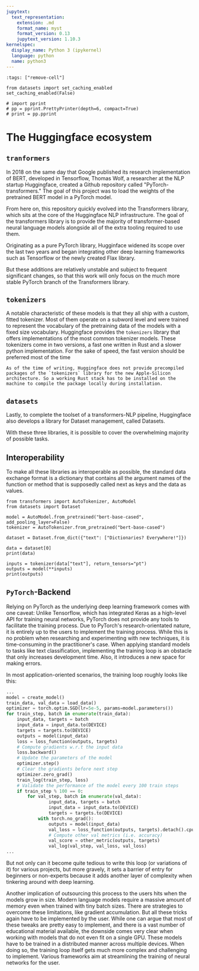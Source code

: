 ```yaml
---
jupytext:
  text_representation:
    extension: .md
    format_name: myst
    format_version: 0.13
    jupytext_version: 1.10.3
kernelspec:
  display_name: Python 3 (ipykernel)
  language: python
  name: python3
---
```


```{code-cell} ipython3
:tags: ["remove-cell"]

from datasets import set_caching_enabled
set_caching_enabled(False)

# import pprint
# pp = pprint.PrettyPrinter(depth=6, compact=True)
# print = pp.pprint
```

# The Huggingface ecosystem


## `tranformers`

In 2018 on the same day that Google published its research implementation of BERT, developed in Tensorflow, Thomas Wolf, a researcher at the NLP startup Huggingface, created a Github repository called "PyTorch-transformers." The goal of this project was to load the weights of the pretrained BERT model in a PyTorch model.


From here on, this repository quickly evolved into the Transformers library, which sits at the core of the Huggingface NLP infrastructure. The goal of the transformers library is to provide the majority of transformer-based neural language models alongside all of the extra tooling required to use them.

Originating as a pure PyTorch library, Hugginface widened its scope over the last two years and began integrating other deep learning frameworks such as Tensorflow or the newly created Flax library.
<!--On this path the Huggingface team also started to add support for other deep learning frameworks than PyTorch, such as Tensorflow or the newly created JAX library.-->
But these additions are relatively unstable and subject to frequent significant changes, so that this work will only focus on the much more stable PyTorch branch of the Transformers library.

## `tokenizers`

A notable characteristic of these models is that they all ship with a custom, fitted tokenizer. 
Most of them operate on a subword level and were trained to represent the vocabulary of the pretraining data of the models with a fixed size vocabulary.
Huggingface provides the `tokenizers` library that offers implementations of the most common tokenizer models. These tokenizers come in two versions, a fast one written in Rust and a slower python implementation. For the sake of speed, the fast version should be preferred most of the time

```{Note}
As of the time of writing, Huggingface does not provide precompiled packages of the `tokenizers` library for the new Apple-Silicon architecture. So a working Rust stack has to be installed on the machine to compile the package locally during installation.
```

## `datasets`

Lastly, to complete the toolset of a transformers-NLP pipeline, Huggingface also develops a library for Dataset management, called Datasets.

With these three libraries, it is possible to cover the overwhelming majority of possible tasks.

## Interoperability
To make all these libraries as interoperable as possible, the standard data exchange format is a dictionary that contains all the argument names of the function or method that is supposedly called next as keys and the data as values.

```{code-cell} ipython3
from transformers import AutoTokenizer, AutoModel
from datasets import Dataset

model = AutoModel.from_pretrained("bert-base-cased", add_pooling_layer=False)
tokenizer = AutoTokenizer.from_pretrained("bert-base-cased")

dataset = Dataset.from_dict({"text": ["Dictionaries? Everywhere!"]})

data = dataset[0]
print(data)

inputs = tokenizer(data["text"], return_tensors="pt")
outputs = model(**inputs)
print(outputs)
```


## `PyTorch`-Backend

Relying on PyTorch as the underlying deep learning framework comes with one caveat: Unlike Tensorflow, which has integrated Keras as a high-level API for training neural networks, PyTorch does not provide any tools to facilitate the training process.
Due to PyTorch's research-orientated nature, it is entirely up to the users to implement the training process. While this is no problem when researching and experimenting with new techniques, it is time-consuming in the practitioner's case.
When applying standard models to tasks like text classification, implementing the training loop is an obstacle that only increases development time. Also, it introduces a new space for making errors.

In most application-oriented scenarios, the training loop roughly looks like this:

```python
...
model = create_model()
train_data, val_data = load_data()
optimizer = torch.optim.SGD(lr=5e-5, params=model.parameters())
for train_step, batch in enumerate(train_data):
    input_data, targets = batch
    input_data = input_data.to(DEVICE)
    targets = targets.to(DEVICE)
    outputs = model(input_data)
    loss = loss_function(outputs, targets)
    # Compute gradients w.r.t the input data
    loss.backward() 
    # Update the parameters of the model
    optimizer.step() 
    # Clear the gradients before next step
    optimizer.zero_grad() 
    train_log(train_step, loss)
    # Validate the performance of the model every 100 train steps
    if train_step % 100 == 0:
        for val_step, batch in enumerate(val_data):
                input_data, targets = batch
                input_data = input_data.to(DEVICE)
                targets = targets.to(DEVICE)
            with torch.no_grad():
                outputs = model(input_data)
                val_loss = loss_function(outputs, targets).detach().cpu()
                # Compute other val metrics (i.e. accuracy)
                val_score = other_metric(outputs, targets)
                val_log(val_step, val_loss, val_loss)
...
```

But not only can it become quite tedious to write this loop (or variations of it) for various projects, but more gravely, it sets a barrier of entry for beginners or non-experts because it adds another layer of complexity when tinkering around with deep learning.

Another implication of outsourcing this process to the users hits when the models grow in size. Modern language models require a massive amount of memory even when trained with tiny batch sizes. There are strategies to overcome these limitations, like gradient accumulation. But all these tricks again have to be implemented by the user.
While one can argue that most of these tweaks are pretty easy to implement, and there is a vast number of educational material available, the downside comes very clear when working with models that do not even fit on a single GPU. These models have to be trained in a distributed manner across multiple devices. When doing so, the training loop itself gets much more complex and challenging to implement.
Various frameworks aim at streamlining the training of neural networks for the user. 
